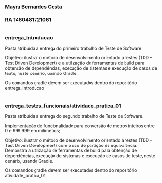 ### Mayra Bernardes Costa
### RA 1460481721061
#
### entrega_introducao
Pasta atribuída a entrega do primeiro trabalho de Teste de Software.

Objetivo: ilustrar o método de desenvolvimento orientado a testes (TDD – Test Driven Development) e a utilização de ferramentas de build para obtenção de dependências, execução de sistemas e execução de casos de teste, neste cenário, usando Gradle.

Os comandos gradle devem ser executados dentro do repositório entrega_introducao
#
### entrega_testes_funcionais/atividade_pratica_01
Pasta atribuída a entrega do segundo trabalho de Teste de Software.

Implementação de funcionalidade para conversão de metros inteiros entre 0 e 999.999 em milímetros;

Objetivo: ilustrar o método de desenvolvimento orientado a testes (TDD – Test Driven Development) com o uso de partição de equivalência. Demonstra a utilização de ferramentas de build para obtenção de dependências, execução de sistemas e execução de casos de teste, neste cenário, usando Gradle.

Os comandos gradle devem ser executados dentro do repositório atividade_pratica_01
